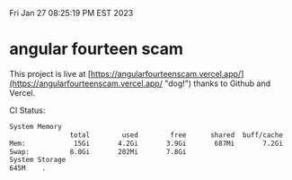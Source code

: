 Fri Jan 27 08:25:19 PM EST 2023

# angular fourteen scam


This project is live at [https://angularfourteenscam.vercel.app/](https://angularfourteenscam.vercel.app/ "dog!") thanks to Github and Vercel.

CI Status: 

```bash
System Memory
               total        used        free      shared  buff/cache   available
Mem:            15Gi       4.2Gi       3.9Gi       687Mi       7.2Gi        10Gi
Swap:          8.0Gi       202Mi       7.8Gi
System Storage
645M	.

